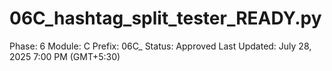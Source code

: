 # 06C_hashtag_split_tester_READY.py

Phase: 6
Module: C
Prefix: 06C_
Status: Approved
Last Updated: July 28, 2025 7:00 PM (GMT+5:30)